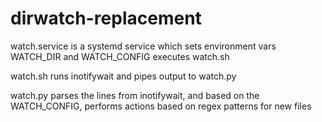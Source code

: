 # dirwatch-replacement

watch.service is a systemd service which sets environment vars WATCH_DIR and WATCH_CONFIG executes watch.sh

watch.sh runs inotifywait and pipes output to watch.py

watch.py parses the lines from inotifywait, and based on the WATCH_CONFIG, performs actions based on regex patterns for new files
